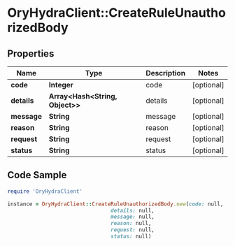 # OryHydraClient::CreateRuleUnauthorizedBody

## Properties

Name | Type | Description | Notes
------------ | ------------- | ------------- | -------------
**code** | **Integer** | code | [optional] 
**details** | **Array&lt;Hash&lt;String, Object&gt;&gt;** | details | [optional] 
**message** | **String** | message | [optional] 
**reason** | **String** | reason | [optional] 
**request** | **String** | request | [optional] 
**status** | **String** | status | [optional] 

## Code Sample

```ruby
require 'OryHydraClient'

instance = OryHydraClient::CreateRuleUnauthorizedBody.new(code: null,
                                 details: null,
                                 message: null,
                                 reason: null,
                                 request: null,
                                 status: null)
```


